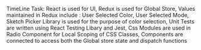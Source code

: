TimeLine Task:
React is used for UI, 
Redux is used for Global Store,
Values maintained in Redux include : User Selected Color, User Selected Mode, 
Sketch Picker Library is used for the purpose of color selection, 
Unit Tests are written using React Testing Libary and Jest, 
Css Modules are used in Radio Component for Local Scoping of CSS Classes,
Components are connected to access both the Global store state and dispatch functions
